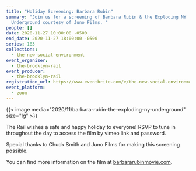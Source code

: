 ```yaml
---
title: "Holiday Screening: Barbara Rubin"
summary: "Join us for a screening of Barbara Rubin & the Exploding NY
  Underground courtesy of Juno Films. "
people: []
date: 2020-11-27 10:00:00 -0500
end_date: 2020-11-27 18:00:00 -0500
series: 183
collections:
  - the-new-social-environment
event_organizer:
  - the-brooklyn-rail
event_producer:
  - the-brooklyn-rail
registration_url: https://www.eventbrite.com/e/the-new-social-environment-183-holiday-screening-of-barbara-rubin-tickets-130037532761
event_platform:
  - zoom
---
```

{{< image media="2020/11/barbara-rubin-the-exploding-ny-underground" size="lg" >}}

The Rail wishes a safe and happy holiday to everyone! RSVP to tune in throughout the day to access the film by vimeo link and password. 

Special thanks to Chuck Smith and Juno Films for making this screening possible.

You can find more information on the film at [barbararubinmovie.com](https://barbararubinmovie.com/).